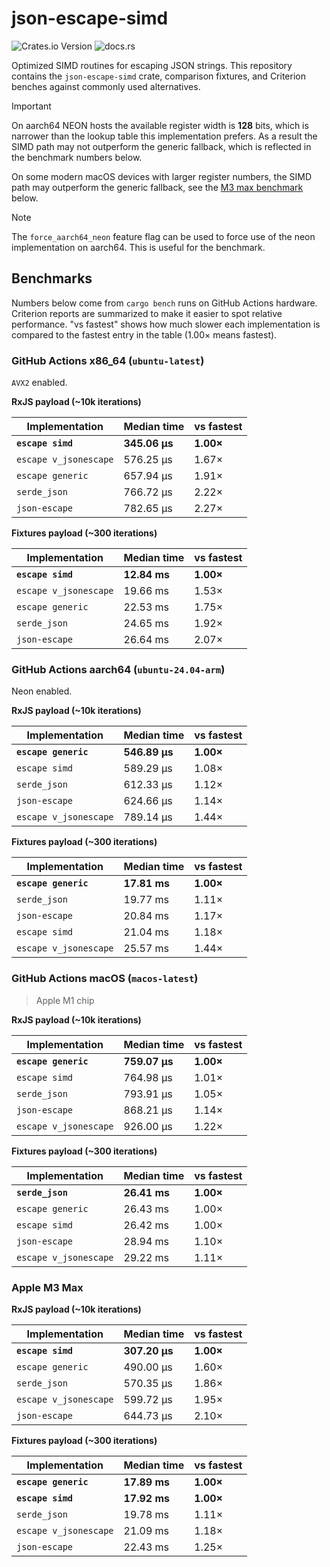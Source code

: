 # json-escape-simd

![Crates.io Version](https://img.shields.io/crates/v/json-escape-simd)
![docs.rs](https://img.shields.io/docsrs/json-escape-simd)

Optimized SIMD routines for escaping JSON strings. This repository contains the `json-escape-simd` crate, comparison fixtures, and Criterion benches against commonly used alternatives.

> [!IMPORTANT]
>
> On aarch64 NEON hosts the available register width is **128** bits, which is narrower than the lookup table this implementation prefers. As a result the SIMD path may not outperform the generic fallback, which is reflected in the benchmark numbers below.
>
> On some modern macOS devices with larger register numbers, the SIMD path may outperform the generic fallback, see the [M3 max benchmark](#apple-m3-max) below.

> [!NOTE]
>
> The `force_aarch64_neon` feature flag can be used to force use of the neon implementation on aarch64. This is useful for the benchmark.

## Benchmarks

Numbers below come from `cargo bench` runs on GitHub Actions hardware. Criterion reports are summarized to make it easier to spot relative performance. "vs fastest" shows how much slower each implementation is compared to the fastest entry in the table (1.00× means fastest).

### GitHub Actions x86_64 (`ubuntu-latest`)

`AVX2` enabled.

**RxJS payload (~10k iterations)**

| Implementation        | Median time   | vs fastest |
| --------------------- | ------------- | ---------- |
| **`escape simd`**     | **345.06 µs** | **1.00×**  |
| `escape v_jsonescape` | 576.25 µs     | 1.67×      |
| `escape generic`      | 657.94 µs     | 1.91×      |
| `serde_json`          | 766.72 µs     | 2.22×      |
| `json-escape`         | 782.65 µs     | 2.27×      |

**Fixtures payload (~300 iterations)**

| Implementation        | Median time  | vs fastest |
| --------------------- | ------------ | ---------- |
| **`escape simd`**     | **12.84 ms** | **1.00×**  |
| `escape v_jsonescape` | 19.66 ms     | 1.53×      |
| `escape generic`      | 22.53 ms     | 1.75×      |
| `serde_json`          | 24.65 ms     | 1.92×      |
| `json-escape`         | 26.64 ms     | 2.07×      |

### GitHub Actions aarch64 (`ubuntu-24.04-arm`)

Neon enabled.

**RxJS payload (~10k iterations)**

| Implementation        | Median time   | vs fastest |
| --------------------- | ------------- | ---------- |
| **`escape generic`**  | **546.89 µs** | **1.00×**  |
| `escape simd`         | 589.29 µs     | 1.08×      |
| `serde_json`          | 612.33 µs     | 1.12×      |
| `json-escape`         | 624.66 µs     | 1.14×      |
| `escape v_jsonescape` | 789.14 µs     | 1.44×      |

**Fixtures payload (~300 iterations)**

| Implementation        | Median time  | vs fastest |
| --------------------- | ------------ | ---------- |
| **`escape generic`**  | **17.81 ms** | **1.00×**  |
| `serde_json`          | 19.77 ms     | 1.11×      |
| `json-escape`         | 20.84 ms     | 1.17×      |
| `escape simd`         | 21.04 ms     | 1.18×      |
| `escape v_jsonescape` | 25.57 ms     | 1.44×      |

### GitHub Actions macOS (`macos-latest`)

> Apple M1 chip

**RxJS payload (~10k iterations)**

| Implementation        | Median time   | vs fastest |
| --------------------- | ------------- | ---------- |
| **`escape generic`**  | **759.07 µs** | **1.00×**  |
| `escape simd`         | 764.98 µs     | 1.01×      |
| `serde_json`          | 793.91 µs     | 1.05×      |
| `json-escape`         | 868.21 µs     | 1.14×      |
| `escape v_jsonescape` | 926.00 µs     | 1.22×      |

**Fixtures payload (~300 iterations)**

| Implementation        | Median time  | vs fastest |
| --------------------- | ------------ | ---------- |
| **`serde_json`**      | **26.41 ms** | **1.00×**  |
| `escape generic`      | 26.43 ms     | 1.00×      |
| `escape simd`         | 26.42 ms     | 1.00×      |
| `json-escape`         | 28.94 ms     | 1.10×      |
| `escape v_jsonescape` | 29.22 ms     | 1.11×      |

### Apple M3 Max

**RxJS payload (~10k iterations)**

| Implementation        | Median time   | vs fastest |
| --------------------- | ------------- | ---------- |
| **`escape simd`**     | **307.20 µs** | **1.00×**  |
| `escape generic`      | 490.00 µs     | 1.60×      |
| `serde_json`          | 570.35 µs     | 1.86×      |
| `escape v_jsonescape` | 599.72 µs     | 1.95×      |
| `json-escape`         | 644.73 µs     | 2.10×      |

**Fixtures payload (~300 iterations)**

| Implementation        | Median time  | vs fastest |
| --------------------- | ------------ | ---------- |
| **`escape generic`**  | **17.89 ms** | **1.00×**  |
| **`escape simd`**     | **17.92 ms** | **1.00×**  |
| `serde_json`          | 19.78 ms     | 1.11×      |
| `escape v_jsonescape` | 21.09 ms     | 1.18×      |
| `json-escape`         | 22.43 ms     | 1.25×      |
